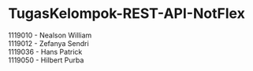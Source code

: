 # TugasKelompok-REST-API-NotFlex
1119010 - Nealson William <br>
1119012 - Zefanya Sendri <br>
1119036 - Hans Patrick <br>
1119050 - Hilbert Purba <br>
